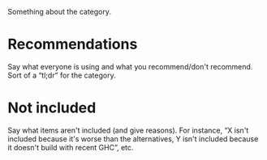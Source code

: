 Something about the category.

# Recommendations

Say what everyone is using and what you recommend/don't recommend. Sort of a “tl;dr” for the category.

# Not included

Say what items aren't included (and give reasons). For instance, “X isn't included because it's worse than the alternatives, Y isn't included because it doesn't build with recent GHC”, etc.
